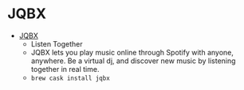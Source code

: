 # JQBX
- [JQBX](https://www.jqbx.fm/)
  -  Listen Together
  - JQBX lets you play music online through Spotify with anyone, anywhere. Be a virtual dj, and discover new music by listening together in real time.
  - `brew cask install jqbx`
